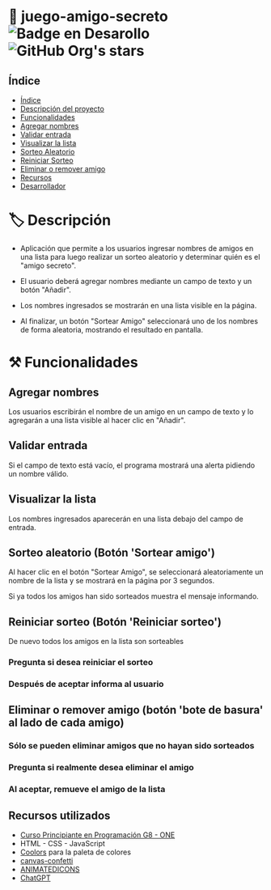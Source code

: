 # 🎲 juego-amigo-secreto ![Badge en Desarollo](https://img.shields.io/badge/STATUS-HECHO-green)  ![GitHub Org's stars](https://img.shields.io/github/stars/arleydemelquisedeclisbet/juego-amigo-secreto?style=social)




## Índice
* [Índice](#índice)
* [Descripción del proyecto](#%EF%B8%8F-descripción)
* [Funcionalidades](#%EF%B8%8F-funcionalidades)
* [Agregar nombres](#agregar-nombres)
* [Validar entrada](#validar-entrada)
* [Visualizar la lista](#visualizar-la-lista)
* [Sorteo Aleatorio](#sorteo-aleatorio-botón-sortear-amigo)
* [Reiniciar Sorteo](#reiniciar-sorteo-botón-reiniciar-sorteo)
* [Eliminar o remover amigo](#eliminar-o-remover-amigo-botón-bote-de-basura-al-lado-de-cada-amigo)
* [Recursos](#recursos-utilizados)
* [Desarrollador](#-desarrollador)

# 🏷️ Descripción
- Aplicación que permite a los usuarios ingresar nombres de amigos en una lista para luego realizar un sorteo aleatorio y determinar quién es el "amigo secreto".

- El usuario deberá agregar nombres mediante un campo de texto y un botón "Añadir". 

- Los nombres ingresados se mostrarán en una lista visible en la página.

- Al finalizar, un botón "Sortear Amigo" seleccionará uno de los nombres de forma aleatoria, mostrando el resultado en pantalla.

# ⚒️ Funcionalidades
## Agregar nombres
Los usuarios escribirán el nombre de un amigo en un campo de texto y lo agregarán a una lista visible al hacer clic en "Añadir".





## Validar entrada
Si el campo de texto está vacío, el programa mostrará una alerta pidiendo un nombre válido.



## Visualizar la lista
Los nombres ingresados aparecerán en una lista debajo del campo de entrada.




## Sorteo aleatorio (Botón 'Sortear amigo')
Al hacer clic en el botón "Sortear Amigo", se seleccionará aleatoriamente un nombre de la lista y se mostrará en la página por 3 segundos.



Si ya todos los amigos han sido sorteados muestra el mensaje informando.

## Reiniciar sorteo (Botón 'Reiniciar sorteo')

De nuevo todos los amigos en la lista son sorteables

### Pregunta si desea reiniciar el sorteo


### Después de aceptar informa al usuario


## Eliminar o remover amigo (botón 'bote de basura' al lado de cada amigo)


### Sólo se pueden eliminar amigos que no hayan sido sorteados


### Pregunta si realmente desea eliminar el amigo

### Al aceptar, remueve el amigo de la lista

## Recursos utilizados

  * [Curso Principiante en Programación G8 - ONE](https://app.aluracursos.com/formacion-programacion-primeros-pasos-grupo8-one)
  * HTML - CSS - JavaScript
  * [Coolors](https://coolors.co/) para la paleta de colores
  * [canvas-confetti](https://github.com/catdad/canvas-confetti)
  * [ANIMATEDICONS](https://animatedicons.co/)
  * [ChatGPT](https://chatgpt.com/)


